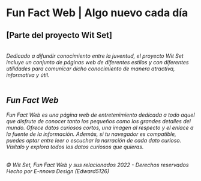 # Fun Fact Web | Algo nuevo cada día
<h2>[Parte del proyecto Wit Set]</h2><br>
<i>Dedicado a difundir conocimiento entre la juventud, el proyecto Wit Set incluye un conjunto de páginas web de diferentes estilos y con diferentes utilidades para comunicar dicho conocimiento de manera atractiva, informativa y útil.<i><br><br>
  
<h2>Fun Fact Web</h2>
<i>Fun Fact Web</i> es una página web de entretenimiento dedicada a todo aquel que disfrute de conocer tanto los pequeños como los grandes detalles del mundo. Ofrece datos curiosos cortos, una imagen al respecto y el enlace a la fuente de la información. Además, si tu navegador es compatible, puedes optar entre leer o escuchar la narración de cada dato curioso. Visítalo y explora todos los datos curiosos que quieras.
<br><br>

<p>© Wit Set, Fun Fact Web y sus relacionados 2022 - Derechos reservados<br>
Hecho por E-nnova Design (Edward5126)</p>

